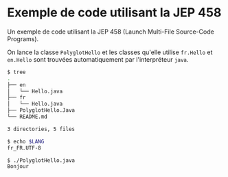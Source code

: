 # Exemple de code utilisant la JEP 458

Un exemple de code utilisant la JEP 458 (Launch Multi-File Source-Code Programs).

On lance la classe `PolyglotHello` et les classes qu'elle utilise `fr.Hello` et `en.Hello` sont trouvées automatiquement par l'interpréteur `java`.

```bash
$ tree
.
├── en
│   └── Hello.java
├── fr
│   └── Hello.java
├── PolyglotHello.Java
└── README.md

3 directories, 5 files
```

```bash
$ echo $LANG
fr_FR.UTF-8
```

```bash
$ ./PolyglotHello.java
Bonjour
```
